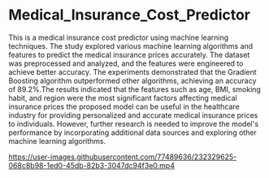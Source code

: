 # Medical_Insurance_Cost_Predictor
This is a medical insurance cost predictor using machine learning techniques. The study explored various machine learning algorithms and features to predict the medical insurance prices accurately. The dataset was preprocessed and analyzed, and the features were engineered to achieve better accuracy. The experiments demonstrated that the Gradient Boosting algorithm outperformed other algorithms, achieving an accuracy of 89.2%.The results indicated that the features such as age, BMI, smoking habit, and region were the most significant factors affecting medical insurance prices the proposed model can be useful in the healthcare industry for providing personalized and accurate medical insurance prices to individuals. However, further research is needed to improve the model's performance by incorporating additional data sources and exploring other machine learning algorithms.



https://user-images.githubusercontent.com/77489636/232329625-068c8b98-1ed0-45db-82b3-3047dc94f3e0.mp4

